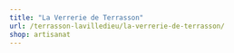 ```yaml
---
title: "La Verrerie de Terrasson"
url: /terrasson-lavilledieu/la-verrerie-de-terrasson/
shop: artisanat
---
```

